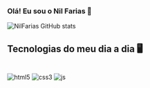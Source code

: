 ### Olá! Eu sou o Nil Farias 👋

![NilFarias GitHub stats](https://github-readme-stats.vercel.app/api?username=NilFarias&show_icons=true&theme=dark)

## Tecnologias do meu dia a dia 🖥️
<div style="display: inline_block"><br/>
<img align="center" alt="html5" src="https://img.shields.io/badge/HTML5-E34F26?style=for-the-badge&logo=html5&logoColor=white"/>

<img align="center" alt="css3" src="https://img.shields.io/badge/CSS3-1572B6?style=for-the-badge&logo=css3&logoColor=white"/>

<img align="center" alt="js" src="https://img.shields.io/badge/JavaScript-F7DF1E?style=for-the-badge&logo=javascript&logoColor=black"/>
</div>

